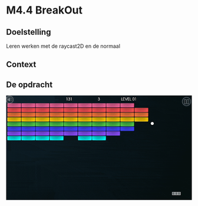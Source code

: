# M4.4 BreakOut


## Doelstelling
Leren werken met de raycast2D en de normaal

## Context

 
## De opdracht
![Breakout game](images/Arcade%20Games%20Atari%20Breakout%20Gameplay.gif)
